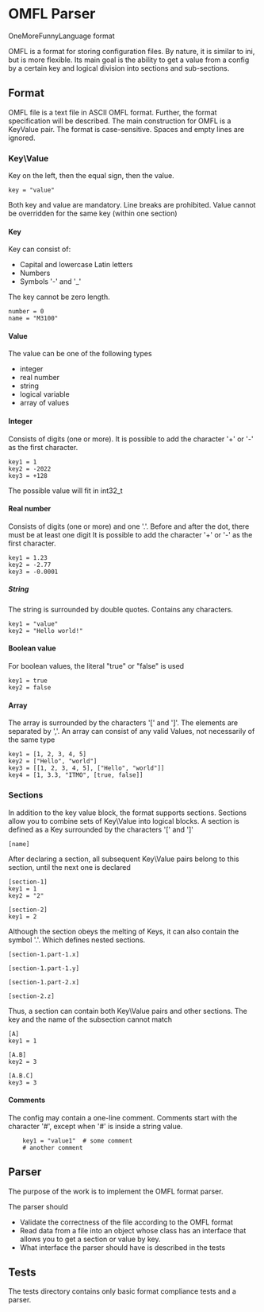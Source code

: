 
# OMFL Parser

OneMoreFunnyLanguage format

OMFL is a format for storing configuration files. By nature, it is similar to ini, but is more flexible. Its main goal is the ability to get a value from a config by a certain key and logical division into sections and sub-sections.

## Format

OMFL file is a text file in ASCII OMFL format. Further, the format specification will be described. The main construction for OMFL is a KeyValue pair.
The format is case-sensitive. Spaces and empty lines are ignored.

### Key\Value

Key on the left, then the equal sign, then the value.
```text
key = "value"
```

Both key and value are mandatory. Line breaks are prohibited.
Value cannot be overridden for the same key (within one section)

#### Key

Key can consist of:

- Capital and lowercase Latin letters
- Numbers
- Symbols '-' and '_'

The key cannot be zero length.

```text
number = 0
name = "M3100"
```

#### Value

The value can be one of the following types

- integer
- real number
- string
- logical variable
- array of values

#### Integer

Consists of digits (one or more). It is possible to add the character '+' or '-' as the first character.

```text
key1 = 1
key2 = -2022
key3 = +128
```

The possible value will fit in int32_t

#### Real number

Consists of digits (one or more) and one '.'. Before and after the dot, there must be at least one digit
It is possible to add the character '+' or '-' as the first character.

```text
key1 = 1.23
key2 = -2.77
key3 = -0.0001
```

##### String

The string is surrounded by double quotes. Contains any characters.

```text
key1 = "value"
key2 = "Hello world!"
```

#### Boolean value

For boolean values, the literal "true" or "false" is used

```text
key1 = true
key2 = false
```

#### Array

The array is surrounded by the characters '[' and ']'. The elements are separated by ','.
An array can consist of any valid Values, not necessarily of the same type

```text
key1 = [1, 2, 3, 4, 5]
key2 = ["Hello", "world"]
key3 = [[1, 2, 3, 4, 5], ["Hello", "world"]]
key4 = [1, 3.3, "ITMO", [true, false]]
```

### Sections

In addition to the key value block, the format supports sections. Sections allow you to combine sets of Key\Value into logical blocks.
A section is defined as a Key surrounded by the characters '[' and ']'

```text
[name]
```

After declaring a section, all subsequent Key\Value pairs belong to this section, until the next one is declared

```text
[section-1]
key1 = 1
key2 = "2"

[section-2]
key1 = 2
```

Although the section obeys the melting of Keys, it can also contain the symbol '.'. Which defines nested sections.

```text
[section-1.part-1.x]

[section-1.part-1.y]

[section-1.part-2.x]

[section-2.z]
```

Thus, a section can contain both Key\Value pairs and other sections. The key and the name of the subsection cannot match

```text
[A]
key1 = 1

[A.B]
key2 = 3

[A.B.C]
key3 = 3
```

#### Comments

The config may contain a one-line comment. Comments start with the character '#', except when '#' is inside a string value.

```text
    key1 = "value1"  # some comment
    # another comment
```

## Parser

The purpose of the work is to implement the OMFL format parser.

The parser should

- Validate the correctness of the file according to the OMFL format
- Read data from a file into an object whose class has an interface that allows you to get a section or value by key.
- What interface the parser should have is described in the tests

## Tests

The tests directory contains only basic format compliance tests and a parser.
